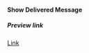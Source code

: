 #### Show Delivered Message

##### Preview link
[Link](https://varunuk09.github.io/Js-projects/project7/)
